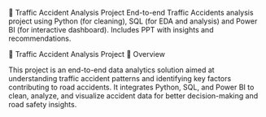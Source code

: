 
🚦 Traffic Accident Analysis Project
End-to-end Traffic Accidents analysis project using Python (for cleaning), SQL (for EDA and analysis) and Power BI (for interactive dashboard). Includes PPT with insights and recommendations.

🚦 Traffic Accident Analysis Project
📌 Overview

This project is an end-to-end data analytics solution aimed at understanding traffic accident patterns and identifying key factors contributing to road accidents.
It integrates Python, SQL, and Power BI to clean, analyze, and visualize accident data for better decision-making and road safety insights.
